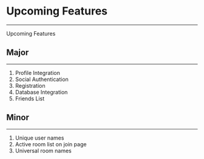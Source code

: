 # Upcoming Features
____
Upcoming Features


## Major
___
1. Profile Integration
2. Social Authentication
3. Registration
4. Database Integration
5. Friends List


## Minor
___
1. Unique user names
2. Active room list on join page
3. Universal room names
